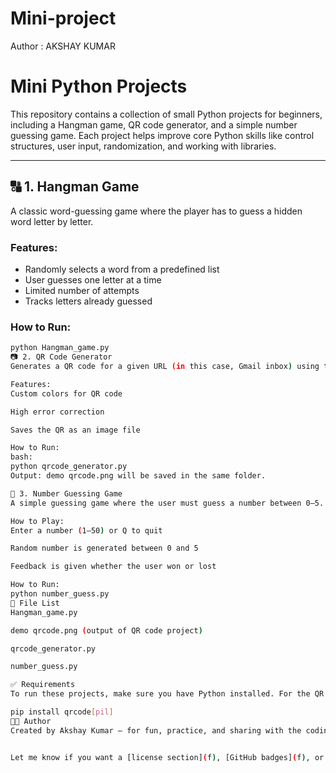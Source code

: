 # Mini-project
Author : AKSHAY KUMAR


# Mini Python Projects

This repository contains a collection of small Python projects for beginners, including a Hangman game, QR code generator, and a simple number guessing game. Each project helps improve core Python skills like control structures, user input, randomization, and working with libraries.

---

## 🔠 1. Hangman Game

A classic word-guessing game where the player has to guess a hidden word letter by letter.

### Features:
- Randomly selects a word from a predefined list
- User guesses one letter at a time
- Limited number of attempts
- Tracks letters already guessed

### How to Run:
```bash
python Hangman_game.py
📷 2. QR Code Generator
Generates a QR code for a given URL (in this case, Gmail inbox) using the qrcode library.

Features:
Custom colors for QR code

High error correction

Saves the QR as an image file

How to Run:
bash:
python qrcode_generator.py
Output: demo qrcode.png will be saved in the same folder.

🔢 3. Number Guessing Game
A simple guessing game where the user must guess a number between 0–5. If the guess matches a randomly generated number, the player wins.

How to Play:
Enter a number (1–50) or Q to quit

Random number is generated between 0 and 5

Feedback is given whether the user won or lost

How to Run:
python number_guess.py
📁 File List
Hangman_game.py

demo qrcode.png (output of QR code project)

qrcode_generator.py

number_guess.py

✅ Requirements
To run these projects, make sure you have Python installed. For the QR code project, install the qrcode library:

pip install qrcode[pil]
👨‍💻 Author
Created by Akshay Kumar — for fun, practice, and sharing with the coding community!


Let me know if you want a [license section](f), [GitHub badges](f), or [demo images in README](f).







